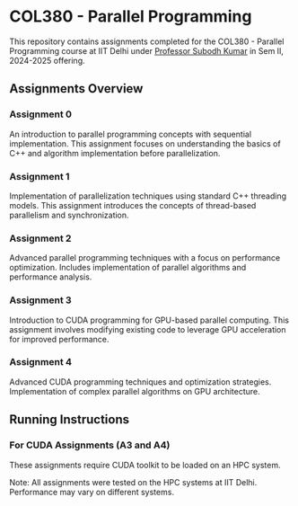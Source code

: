 # COL380 - Parallel Programming

This repository contains assignments completed for the COL380 - Parallel Programming course at IIT Delhi under [Professor Subodh Kumar](https://www.cse.iitd.ac.in/~subodh/courses/COL380/) in Sem II, 2024-2025 offering.

## Assignments Overview

### Assignment 0
An introduction to parallel programming concepts with sequential implementation. This assignment focuses on understanding the basics of C++ and algorithm implementation before parallelization.

### Assignment 1
Implementation of parallelization techniques using standard C++ threading models. This assignment introduces the concepts of thread-based parallelism and synchronization.

### Assignment 2
Advanced parallel programming techniques with a focus on performance optimization. Includes implementation of parallel algorithms and performance analysis.

### Assignment 3
Introduction to CUDA programming for GPU-based parallel computing. This assignment involves modifying existing code to leverage GPU acceleration for improved performance.

### Assignment 4
Advanced CUDA programming techniques and optimization strategies. Implementation of complex parallel algorithms on GPU architecture.

## Running Instructions

### For CUDA Assignments (A3 and A4)

These assignments require CUDA toolkit to be loaded on an HPC system.

Note: All assignments were tested on the HPC systems at IIT Delhi. Performance may vary on different systems. 